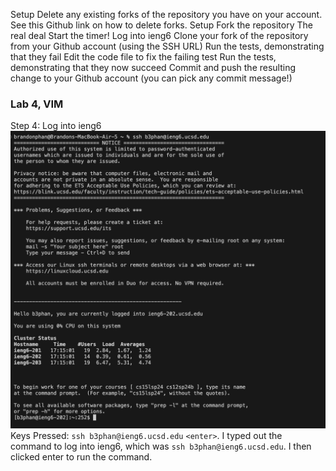 Setup Delete any existing forks of the repository you have on your account. See this Github link on how to delete forks.
Setup Fork the repository
The real deal Start the timer!
Log into ieng6
Clone your fork of the repository from your Github account (using the SSH URL)
Run the tests, demonstrating that they fail
Edit the code file to fix the failing test
Run the tests, demonstrating that they now succeed
Commit and push the resulting change to your Github account (you can pick any commit message!)


### Lab 4, VIM

Step 4: Log into ieng6
![image](step-4.png)
Keys Pressed: `ssh b3phan@ieng6.ucsd.edu` `<enter>`. I typed out the command to log into ieng6, which was `ssh b3phan@ieng6.ucsd.edu`. I then clicked enter to run the command.
